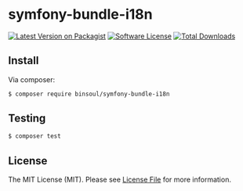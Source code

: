 # symfony-bundle-i18n

[![Latest Version on Packagist][ico-version]][link-packagist]
[![Software License][ico-license]](LICENSE.md)
[![Total Downloads][ico-downloads]][link-downloads]

## Install

Via composer:

``` bash
$ composer require binsoul/symfony-bundle-i18n
```

## Testing

``` bash
$ composer test
```

## License

The MIT License (MIT). Please see [License File](LICENSE.md) for more information.

[ico-version]: https://img.shields.io/packagist/v/binsoul/symfony-bundle-i18n.svg?style=flat-square
[ico-license]: https://img.shields.io/badge/license-MIT-brightgreen.svg?style=flat-square
[ico-downloads]: https://img.shields.io/packagist/dt/binsoul/symfony-bundle-i18n.svg?style=flat-square

[link-packagist]: https://packagist.org/packages/binsoul/symfony-bundle-i18n
[link-downloads]: https://packagist.org/packages/binsoul/symfony-bundle-i18n
[link-author]: https://github.com/binsoul

